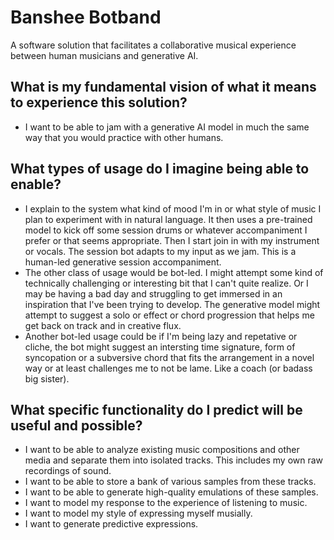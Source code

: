 # Banshee Botband
A software solution that facilitates a collaborative musical experience between human musicians and generative AI.

## What is my fundamental vision of what it means to experience this solution?
- I want to be able to jam with a generative AI model in much the same way that you would practice with other humans.

## What types of usage do I imagine being able to enable?
- I explain to the system what kind of mood I'm in or what style of music I plan to experiment with in natural language. It then uses a pre-trained model to kick off some session drums or whatever accompaniment I prefer or that seems appropriate. Then I start join in with my instrument or vocals. The session bot adapts to my input as we jam. This is a human-led generative session accompaniment.
- The other class of usage would be bot-led. I might attempt some kind of technically challenging or interesting bit that I can't quite realize. Or I may be having a bad day and struggling to get immersed in an inspiration that I've been trying to develop. The generative model might attempt to suggest a solo or effect or chord progression that helps me get back on track and in creative flux.
- Another bot-led usage could be if I'm being lazy and repetative or cliche, the bot might suggest an intersting time signature, form of syncopation or a subversive chord that fits the arrangement in a novel way or at least challenges me to not be lame. Like a coach (or badass big sister).

## What specific functionality do I predict will be useful and possible?
- I want to be able to analyze existing music compositions and other media and separate them into isolated tracks. This includes my own raw recordings of sound.
- I want to be able to store a bank of various samples from these tracks.
- I want to be able to generate high-quality emulations of these samples.
- I want to model my response to the experience of listening to music.
- I want to model my style of expressing myself musially.
- I want to generate predictive expressions.